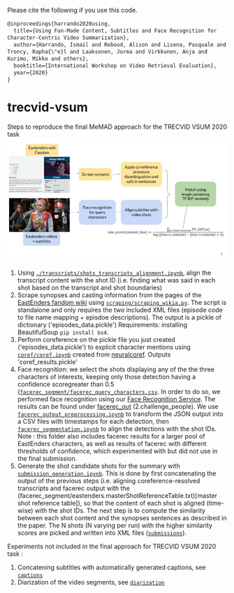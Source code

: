 
Please cite the following if you use this code.
```
@inproceedings{harrando2020using,
  title={Using Fan-Made Content, Subtitles and Face Recognition for Character-Centric Video Summarization},
  author={Harrando, Ismail and Reboud, Alison and Lisena, Pasquale and Troncy, Rapha{\"e}l and Laaksonen, Jorma and Virkkunen, Anja and Kurimo, Mikko and others},
  booktitle={International Workshop on Video Retrieval Evaluation},
  year={2020}
}
```

# trecvid-vsum
Steps to reproduce the final MeMAD approach for the TRECVID VSUM 2020 task
![Model architecture](vsum.jpg)

1) Using [`./transcripts/shots_transcripts_alignment.ipynb`]([shots_transcripts_alignment.ipynb]), align the transcript content with the shot ID (i.e. finding what was said in each shot based on the transcript and shot boundaries)
2) Scrape synopses and casting information from the pages of the [EastEnders fandom wiki](https://eastenders.fandom.com/wiki/) using
[`scraping/scraping_wikia.py`](./scraping/scraping_wikia.py).
The script is standalone and only requires the two included XML files (episode code to file name mapping + episdoe descriptions). 
The output is a pickle of dictionary ('episodes_data.pickle') Requirements: installing BeautifulSoup `pip install bs4`.
2) Perform coreference on the pickle file you just created ('episodes_data.pickle') to explicit character mentions using [`coref/coref.ipynb`](./coref/coref.ipynb) created from [neuralcoref](https://github.com/huggingface/neuralcoref). Outputs 'coref_results.pickle'
3) Face recognition: we select the shots displaying any of the the three characters of interests, keeping only those detection having a confidence scoregreater than 0.5 ([`facerec_segment/facerec_query_characters.csv`]([facerec_query_characters.csv]).
In order to do so, we performed face recognition using our  [Face Recognition Service](https://github.com/D2KLab/FaceRec). The results can be found under [facerec_out](./facerec_out) (2.challenge_people). We use [`facerec_output_preprocessing.ipynb`](./facerec_segmentation/facerec_output_preprocessing.ipynb) to transform the JSON output into a CSV files with timestamps for each detection, then  [`facerec_segmentation.ipynb`](./facerec_segmentation/facerec_segmentation.ipynb) to align the detections with the shot IDs.
Note : this folder also includes facerec results for a larger pool of EastEnders characters, as well as results of facerec with different thresholds of confidence, which experimented with but did not use in the final submission.
4) Generate the shot candidate shots for the summary with [`submission_generation.ipynb`](./submission/submission_generation.ipynb). This is done by first concatenating the output of the previous steps (i.e. aligning coreference-resolved transcripts and facerec output with the (facerec_segment/eastenders.masterShotReferenceTable.txt)[master shot reference table]), so that the content of each shot is aligned (time-wise) with the shot IDs. The next step is to compute the similarity between each shot content and the synopses sentences as described in the paper. The N shots (N varying per run) with the higher similarity scores are picked and written into XML files ([`submissions`](./submission/xml)).

Experiments not included in the final approach for TRECVID VSUM 2020 task : 

1) Concatening subtitles with automatically generated captions, see [`captions`](./captions)
2) Diarization of the video segments, see [`diarization`](./diarization)


